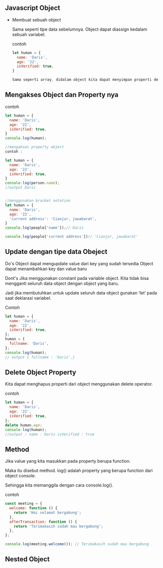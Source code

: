 ## Javascript Object

- Membuat sebuah object

  Sama seperti tipe data sebelumnya. Object dapat diassign kedalam sebuah variabel.

  contoh

  ```js
  let human = {
    name: 'Daris',
    age: '22',
    isVerified: true,
  }

  Sama seperti array, didalam object kita dapat menyimpan properti dengan tipe data apapun
  ```

## Mengakses Object dan Property nya

contoh

```js
let human = {
  name: 'Daris',
  age: '22',
  isVerified: true,
}
console.log(human);

//mengakses property object
contoh :

let human = {
  name: 'Daris',
  age: '22',
  isVerified: true,
}
console.log(person.name);
//output Daris


//menggunakan bracket notation
let human = {
  name: 'Daris',
  age: '22',
  'current address': 'Cianjur, jawabarat',
}
console.log(people['name']);// Daris

console.log(people['current address'])// 'Cianjur, jawabarat'
```

## Update dengan tipe data Obeject

Do's
Object dapat mengupdate value dari key yang sudah tersedia
Object dapat menambahkan key dan value baru

Dont's
Jika menggunakan constant pada variable object. Kita tidak bisa mengganti seluruh data object dengan object yang baru.

Jadi jika membutuhkan untuk update seluruh data object gunakan ‘let’ pada saat deklarasi variabel.

Contoh

```js
let human = {
  name: 'Daris',
  age: '22',
  isVerified: true,
};
human = {
  fullname: 'Daris',
};
console.log(human);
// output { fullname : 'Daris',}
```

## Delete Object Property

Kita dapat menghapus properti dari object menggunakan delete operator.

contoh

```js
let human = {
  name: 'Daris',
  age: '22',
  isVerified: true,
};
delete human.age;
console.log(human);
//output : name : Daris isVerified : true
```

## Method

Jika value yang kita masukkan pada property berupa function.

Maka itu disebut method.
log() adalah property yang berupa function dari object console.

Sehingga kita memanggila dengan cara console.log().

contoh

```js
const meeting = {
  welcome: function () {
    return 'Hai selamat bergabung';
  },
  afterTransaction: function () {
    return 'Terimakasih sudah mau bergabung';
  },
};

console.log(meeting.welcome()); // Terimakasih sudah mau bergabung
```

## Nested Object
